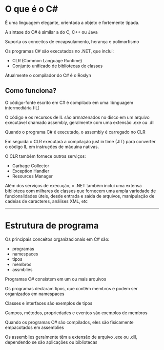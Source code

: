 # O que é o C#

É uma linguagem elegante, orientada a objeto e fortemente tipada.

A sintaxe do C# é similar a do C, C++ ou Java

Suporta os conceitos de encapsulamento, herança e polimorfismo

Os programas C# são executados no .NET, que inclui:

- CLR (Common Language Runtime)
- Conjunto unificado de bibliotecas de classes

Atualmente o compilador do C# é o Roslyn

## Como funciona?

O código-fonte escrito em C# é compilado em uma libnguagem intermediária (IL)

O código e os recursos de IL são armazenados no disco em um arquivo executável chamado assembly, geralmente com uma extensão .exe ou .dll

Quando o programa C# é executado, o assembly é carregado no CLR

Em seguida o CLR executará a compilação just in time (JIT) para converter o código IL em instruções de máquina nativas.

O CLR também fornece outros serviços:
- Garbage Collector
- Exception Handler
- Resources Manager

Além dos serviços de execução, o .NET também inclui uma extensa biblioteca com milhares de classes que fornecem uma ampla variedade de funcionalidades úteis, desde entrada e saída de arquivos, manipulação de cadeias de caracteres, análises XML, etc

---

# Estrutura de programa

Os principais conceitos organizacionais em C# são:
- programas
- namespaces
- tipos
- membros
- assmblies


Programas C# consistem em um ou mais arquivos

Os programas declaram tipos, que contêm membros e podem ser organizados em namespaces

Classes e interfaces são exemplos de tipos

Campos, métodos, propriedades e eventos são exemplos de membros

Quando os programas C# são compilados, eles são fisicamente empacotados em assemblies

Os assemblies geralmente têm a extensão de arquivo .exe ou .dll, dependendo se são aplicações ou bibliotecas




